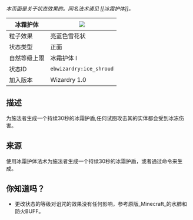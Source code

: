 _本页面是关于状态效果的。同名法术请见 [[冰霜护体]]。_

| 冰霜护体 | ![](https://github.com/Electroblob77/Wizardry/blob/1.12.2/src/main/resources/assets/ebwizardry/textures/gui/potion_icon_ice_shroud.png) |
| --- | --- |
| 粒子效果 | 亮蓝色雪花状  |
| 状态类型 | 正面 |
| 自然等级上限 | 冰霜护体 I |
| 状态ID | `ebwizardry:ice_shroud` |
| 加入版本 | Wizardry 1.0 |

## 描述
为施法者生成一个持续30秒的冰霜护盾,任何试图攻击其的实体都会受到冰冻伤害。

## 来源
使用冰霜护体法术为施法者生成一个持续30秒的冰霜护盾，或者通过命令来生成。

## 你知道吗？
- 更改状态的等级对诅咒的效果没有任何影响，参考原版_Minecraft_的水肺和防火BUFF。
